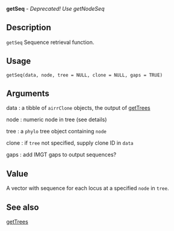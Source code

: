 **getSeq** - *Deprecated! Use getNodeSeq*

Description
--------------------

`getSeq` Sequence retrieval function.


Usage
--------------------
```
getSeq(data, node, tree = NULL, clone = NULL, gaps = TRUE)
```

Arguments
-------------------

data
:   a tibble of `airrClone` objects, the output of 
[getTrees](getTrees.md)

node
:   numeric node in tree (see details)

tree
:   a `phylo` tree object containing `node`

clone
:   if `tree` not specified, supply clone ID in `data`

gaps
:   add IMGT gaps to output sequences?




Value
-------------------

A vector with sequence for each locus at a specified `node`
in `tree`.




See also
-------------------

[getTrees](getTrees.md)






